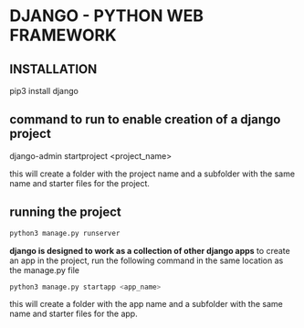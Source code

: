 # DJANGO - PYTHON WEB FRAMEWORK
## INSTALLATION
pip3 install django

## command to run to enable creation of a django project
django-admin startproject <project_name>

this will create a folder with the project name and a subfolder with the same name and starter files for the project.

## running the project
```python
python3 manage.py runserver
```

**django is designed to work as a collection of other django apps**
to create an app in the project, run the following command in the same location as the manage.py file
```python
python3 manage.py startapp <app_name>
```
this will create a folder with the app name and a subfolder with the same name and starter files for the app.
